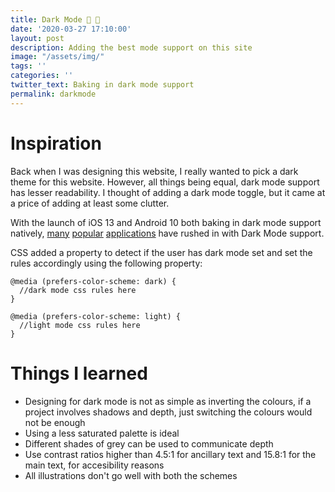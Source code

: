 ```yaml
---
title: Dark Mode 🌚 🌝
date: '2020-03-27 17:10:00'
layout: post
description: Adding the best mode support on this site
image: "/assets/img/"
tags: ''
categories: ''
twitter_text: Baking in dark mode support
permalink: darkmode
---
```


# Inspiration


Back when I was designing this website, I really wanted to pick a dark theme for this website. However, all things being equal, dark mode support has lesser readability. I thought of adding a dark mode toggle, but it came at a price of adding at least some clutter. 

With the launch of iOS 13 and Android 10 both baking in dark mode support natively, [many](https://techcrunch.com/2020/03/19/how-to-use-facebook-dark-mode/) [popular](https://9to5google.com/2019/10/08/instagram-android-dark-mode-beta/) [applications](https://www.theverge.com/2020/3/3/21162387/whatsapp-dark-mode-ios-android-download-features-release-date) have rushed in with Dark Mode support. 

CSS added a property to detect if the user has dark mode set and set the rules accordingly using the following property:

```
@media (prefers-color-scheme: dark) {
  //dark mode css rules here
}

@media (prefers-color-scheme: light) {
  //light mode css rules here
}
```

# Things I learned

- Designing for dark mode is not as simple as inverting the colours, if a project involves shadows and depth, just switching the colours would not be enough
- Using a less saturated palette is ideal
- Different shades of grey can be used to communicate depth
- Use contrast ratios higher than 4.5:1 for ancillary text and 15.8:1 for the main text, for accesibility reasons
- All illustrations don't go well with both the schemes

